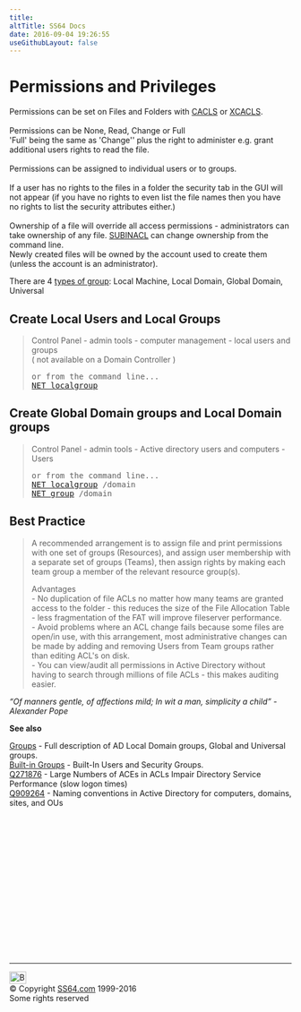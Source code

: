 ```yaml
---
title:
altTitle: SS64 Docs
date: 2016-09-04 19:26:55
useGithubLayout: false
---
```

<!-- #BeginLibraryItem "/Library/head_ntsyntax.lbi" --><!-- #EndLibraryItem --><h1>Permissions and Privileges</h1>
<p>Permissions can be set on Files and Folders with <a href="cacls.html">CACLS</a> 
  or <a href="xcacls.html">XCACLS</a>.<br>
  <br>
  Permissions can be None, Read, Change or Full <br>
  'Full' being the same as 'Change'' plus the right to administer e.g. grant additional 
  users rights to read the file.<br>
  <br>
  Permissions can be assigned to individual users or to groups. <br>
  <br>
  If a user has no rights to the files in a folder the security tab in the GUI 
  will not appear (if you have no rights to even list the file names then you 
  have no rights to list the security attributes either.) <br>
  <br>
  Ownership of a file will override all access permissions - administrators can 
  take ownership of any file. <a href="subinacl.html">SUBINACL</a> can change 
  ownership from the command line. <br>
  Newly created files will be owned by the account used to create them (unless 
  the account is an administrator).</p>
<p> There are 4 <a href="syntax-groups.html">types of group</a>: Local Machine, 
   Local Domain, 
    Global Domain, 
Universal</p>
<h2>Create Local Users and Local Groups</h2>
<blockquote>
<p>Control Panel - admin tools - computer management - local users 
  and groups <br>
  ( not available on a Domain Controller )</p>
<pre>or from the command line...
<a href="net_useradmin.html">NET localgroup</a> </pre>
</blockquote>
<h2>Create Global Domain groups and Local Domain groups  </h2>
<blockquote>
<p>Control Panel - admin tools - Active directory users and computers 
- Users </p>
<pre>or from the command line...
<a href="net_useradmin.html">NET localgroup</a> /domain
<a href="net_useradmin.html">NET group</a> /domain</pre>
</blockquote>
<h2> 
Best Practice</h2>
<blockquote>
<p>A recommended  arrangement is to assign file and print permissions with one set of groups (Resources), and assign user membership with a separate set of groups (Teams), then assign rights 
  by making each team group a member of the relevant resource group(s).</p>
<p>  Advantages<br>
  - No duplication of file ACLs no matter how many teams are granted access to the folder - this reduces the size of the File Allocation Table - less fragmentation of the FAT will improve fileserver performance.<br>
- Avoid  problems where an ACL change fails because some files are open/in use, with this arrangement, most administrative changes can be made by adding and removing Users from Team groups  rather than editing ACL's on disk.<br>
  - You can view/audit all permissions in Active Directory without having to search through 
millions of file ACLs - this makes auditing easier.</p>
</blockquote>
<p class="quote"><i>“Of manners gentle, of affections mild; In wit a man, simplicity a child” - Alexander Pope</i></p>
<p><b>See also</b></p>
<p><a href="syntax-groups.html">Groups</a> - Full description of AD Local Domain groups, Global and Universal groups.<br>
<a href="syntax-security_groups.html">Built-in Groups</a> - Built-In Users and Security Groups.<br>
<a href="https://support.microsoft.com/kb/271876">Q271876</a> - Large Numbers of ACEs in ACLs Impair Directory Service Performance (slow logon times) <br>
<a href="https://support.microsoft.com/kb/909264">Q909264</a> - Naming conventions in Active Directory for computers, domains, sites, and OUs </p><!-- #BeginLibraryItem "/Library/foot_nt.lbi" --><p><script async="" src="//pagead2.googlesyndication.com/pagead/js/adsbygoogle.js"></script>
<!-- windows300 -->
<ins class="adsbygoogle" style="display:inline-block;width:300px;height:250px" data-ad-client="ca-pub-6140977852749469" data-ad-slot="7649547908"></ins>
<script>
(adsbygoogle = window.adsbygoogle || []).push({});
</script></p>
<hr>
<div id="bl" class="footer"><a href="#"><img src="../images/top.png" width="30" height="22" alt="Back to the Top"></a></div>
<div id="br" class="footer, tagline">© Copyright <a href="http://ss64.com/">SS64.com</a> 1999-2016<br>
Some rights reserved</div><!-- #EndLibraryItem -->

